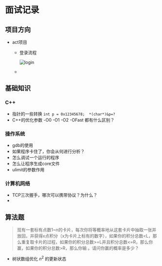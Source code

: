 # 面试记录

## 项目方向

* act项目
  * 登录流程
  
    ![login](https://s2.loli.net/2024/05/06/w4RUuNp8vDthCcJ.png)
  
  * 



## 基础知识

### C++

* 指针的一些转换 `int p = 0x12345678;  *(char*)&p=?`
* C++的优化参数 -O0  -O1 -O2 -OFast 都有什么区别？

### 操作系统

* gdb的使用
* 如果程序卡住了，你会从何进行分析？
* 怎么调试一个运行的程序
* 怎么让程序生成core文件
* ulimit的参数作用

### 计算机网络

- TCP三次握手，哪次可以携带协议？为什么？
- 

## 算法题

> 现有一套标有点数1~n的卡片，每次你将等概率地从这套卡片中抽取一张并放回，并获得x点积分（x为卡片上标有的数字），如果你的积分总数<L，那么重复取卡片的过程，如果你的积分总数>=L并且积分总数<=R，那么你赢，如果你的积分总数>R，那么你输 。请问你赢的概率是多少？

* 树状数组优化 $n^2$ 的更新状态